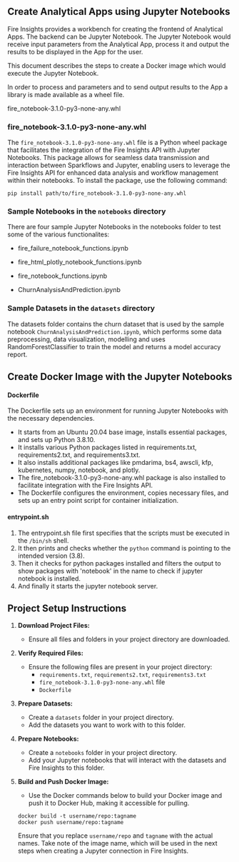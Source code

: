 ## Create Analytical Apps using Jupyter Notebooks

Fire Insights provides a workbench for creating the frontend of Analytical Apps. The backend can be Jupyter Notebook. The Jupyter Notebook would receive input parameters from the Analytical App, process it and output the results to be displayed in the App for the user.

This document describes the steps to create a Docker image which would execute the Jupyter Notebook.

In order to process and parameters and to send output results to the App a library is made available as a wheel file.

fire_notebook-3.1.0-py3-none-any.whl

### fire_notebook-3.1.0-py3-none-any.whl

The `fire_notebook-3.1.0-py3-none-any.whl` file is a Python wheel package that facilitates the integration of the Fire Insights API with Jupyter Notebooks. This package allows for seamless data transmission and interaction between Sparkflows and Jupyter, enabling users to leverage the Fire Insights API for enhanced data analysis and workflow management within their notebooks. To install the package, use the following command:

```
pip install path/to/fire_notebook-3.1.0-py3-none-any.whl
```

### Sample Notebooks in the `notebooks` directory

There are four sample Jupyter Notebooks in the notebooks folder to test some of the various functionalites:

* fire_failure_notebook_functions.ipynb
* fire_html_plotly_notebook_functions.ipynb
* fire_notebook_functions.ipynb

* ChurnAnalysisAndPrediction.ipynb

### Sample Datasets in the `datasets` directory

The datasets folder contains the churn dataset that is used by the sample notebook ``ChurnAnalysisAndPrediction.ipynb``, which performs some data preprocessing, data visualization, modelling and uses RandomForestClassifier to train the model and returns a model accuracy report.


## Create Docker Image with the Jupyter Notebooks

#### Dockerfile

The Dockerfile sets up an environment for running Jupyter Notebooks with the necessary dependencies. 

* It starts from an Ubuntu 20.04 base image, installs essential packages, and sets up Python 3.8.10.
* It installs various Python packages listed in requirements.txt, requirements2.txt, and requirements3.txt.
* It also installs additional packages like pmdarima, bs4, awscli, kfp, kubernetes, numpy, notebook, and plotly.
* The fire_notebook-3.1.0-py3-none-any.whl package is also installed to facilitate integration with the Fire Insights API.
* The Dockerfile configures the environment, copies necessary files, and sets up an entry point script for container initialization.

#### entrypoint.sh
1. The entrypoint.sh file first specifies that the scripts must be executed in the `/bin/sh` shell.
2. It then prints and checks whether the `python` command is pointing to the intended version (3.8).
3. Then it checks for python packages installed and filters the output to show packages with 'notebook' in the name to check if jupyter notebook is installed.
4. And finally it starts the jupyter notebook server.


## Project Setup Instructions

1. **Download Project Files:**
   - Ensure all files and folders in your project directory are downloaded.

2. **Verify Required Files:**
   - Ensure the following files are present in your project directory:
     - `requirements.txt`, `requirements2.txt`, `requirements3.txt`
     - `fire_notebook-3.1.0-py3-none-any.whl` file
     - `Dockerfile`

3. **Prepare Datasets:**
   - Create a `datasets` folder in your project directory.
   - Add the datasets you want to work with to this folder.

4. **Prepare Notebooks:**
   - Create a `notebooks` folder in your project directory.
   - Add your Jupyter notebooks that will interact with the datasets and Fire Insights to this folder.

5. **Build and Push Docker Image:**
   - Use the Docker commands below to build your Docker image and push it to Docker Hub, making it accessible for pulling.


    ```
    docker build -t username/repo:tagname
    docker push username/repo:tagname
    ```
    
    Ensure that you replace `username/repo` and `tagname` with the actual names. Take note of the image name, which will be used in the next steps when creating a Jupyter connection in Fire Insights.



